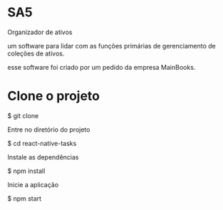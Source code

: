 # SA5

Organizador de ativos

um software para lidar com as funções primárias de gerenciamento de coleções de ativos.

esse software foi criado por um pedido da empresa MainBooks.

# Clone o projeto

  $ git clone 

Entre no diretório do projeto

  $ cd react-native-tasks

Instale as dependências

  $ npm install

Inicie a aplicação

  $ npm start
